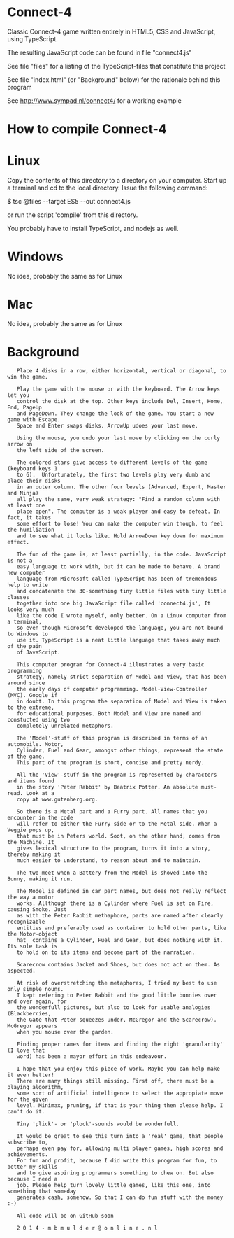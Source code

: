 Connect-4
=========

Classic Connect-4 game written entirely in HTML5, CSS and JavaScript, using TypeScript.  

The resulting JavaScript code can be found in file "connect4.js"

See file "files" for a listing of the TypeScript-files that constitute this project

See file "index.html" (or "Background" below) for the rationale behind this program

See http://www.sympad.nl/connect4/ for a working example


How to compile Connect-4
========================

Linux
=====
Copy the contents of this directory to a directory on your computer. Start up a terminal and cd to the local directory. Issue the following command:

$ tsc @files --target ES5 --out connect4.js

or run the script 'compile' from this directory.

You probably have to install TypeScript, and nodejs as well.


Windows
=======
No idea, probably the same as for Linux


Mac
===
No idea, probably the same as for Linux


Background
==========

       Place 4 disks in a row, either horizontal, vertical or diagonal, to win the game.

       Play the game with the mouse or with the keyboard. The Arrow keys let you 
       control the disk at the top. Other keys include Del, Insert, Home, End, PageUp 
       and PageDown. They change the look of the game. You start a new game with Escape. 
       Space and Enter swaps disks. ArrowUp udoes your last move.

       Using the mouse, you undo your last move by clicking on the curly arrow on 
       the left side of the screen.

       The colored stars give access to different levels of the game (keyboard keys 1 
       to 6).  Unfortunately, the first two levels play very dumb and place their disks 
       in an outer column. The other four levels (Advanced, Expert, Master and Ninja) 
       all play the same, very weak strategy: "Find a random column with at least one 
       place open". The computer is a weak player and easy to defeat. In fact, it takes 
       some effort to lose! You can make the computer win though, to feel the humiliation 
       and to see what it looks like. Hold ArrowDown key down for maximum effect.

       The fun of the game is, at least partially, in the code. JavaScript is not a
       easy language to work with, but it can be made to behave. A brand new computer 
       language from Microsoft called TypeScript has been of tremendous help to write 
       and concatenate the 30-something tiny little files with tiny little classes 
       together into one big JavaScript file called 'connect4.js', It looks very much 
       like the code I wrote myself, only better. On a Linux computer from a terminal, 
       so even though Microsoft developed the language, you are not bound to Windows to 
       use it. TypeScript is a neat little language that takes away much of the pain 
       of JavaScript.

       This computer program for Connect-4 illustrates a very basic programming 
       strategy, namely strict separation of Model and View, that has been around since 
       the early days of computer programming. Model-View-Controller (MVC). Google if 
       in doubt. In this program the separation of Model and View is taken to the extreme, 
       for educational purposes. Both Model and View are named and constucted using two 
       completely unrelated metaphors. 
       
       The 'Model'-stuff of this program is described in terms of an automobile. Motor, 
       Cylinder, Fuel and Gear, amongst other things, represent the state of the game. 
       This part of the program is short, concise and pretty nerdy. 
       
       All the 'View'-stuff in the program is represented by characters and items found 
       in the story 'Peter Rabbit' by Beatrix Potter. An absolute must-read. Look at a 
       copy at www.gutenberg.org.
       
       So there is a Metal part and a Furry part. All names that you encounter in the code 
       will refer to either the Furry side or to the Metal side. When a Veggie pops up, 
       that must be in Peters world. Soot, on the other hand, comes from the Machine. It 
       gives lexical structure to the program, turns it into a story, thereby making it 
       much easier to understand, to reason about and to maintain.
       
       The two meet when a Battery from the Model is shoved into the Bunny, making it run. 
       
       The Model is defined in car part names, but does not really reflect the way a motor 
       works. Allthough there is a Cylinder where Fuel is set on Fire, causing Smoke. Just 
       as with the Peter Rabbit methaphore, parts are named after clearly recognizable 
       entities and preferably used as container to hold other parts, like the Motor-object 
       hat  contains a Cylinder, Fuel and Gear, but does nothing with it. Its sole task is 
       to hold on to its items and become part of the narration.
       
       Scarecrow contains Jacket and Shoes, but does not act on them. As aspected.
  
       At risk of overstretching the metaphores, I tried my best to use only simple nouns. 
       I kept refering to Peter Rabbit and the good little bunnies over and over again, for 
       the wonderfull pictures, but also to look for usable analogies (Blackberries, 
       the Gate that Peter squeezes under, McGregor and the Scarecrow). McGregor appears 
       when you mouse over the garden.
       
       Finding proper names for items and finding the right 'granularity' (I love that 
       word) has been a mayor effort in this endeavour.
       
       I hope that you enjoy this piece of work. Maybe you can help make it even better! 
       There are many things still missing. First off, there must be a playing algorithm, 
       some sort of artificial intelligence to select the appropiate move for the given 
       level. Minimax, pruning, if that is your thing then please help. I can't do it.
       
       Tiny 'plick'- or 'plock'-sounds would be wonderfull.
       
       It would be great to see this turn into a 'real' game, that people subscribe to, 
       perhaps even pay for, allowing multi player games, high scores and achievements. 
       For fun and profit, because I did write this program for fun, to better my skills 
       and to give aspiring programmers something to chew on. But also because I need a 
       job. Please help turn lovely little games, like this one, into something that someday 
       generates cash, somehow. So that I can do fun stuff with the money :-) 
       
       All code will be on GitHub soon
       
       2 0 1 4 - m b m u l d e r @ o n l i n e . n l

